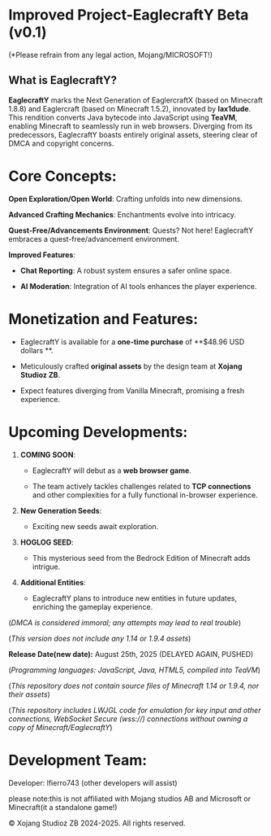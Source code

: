 # Improved Project-EaglecraftY Beta (v0.1)

(*Please refrain from any legal action, Mojang/MICROSOFT!)

## What is EaglecraftY?
**EaglecraftY** marks the Next Generation of EaglercraftX (based on Minecraft 1.8.8) and Eaglercraft (based on Minecraft 1.5.2), innovated by **lax1dude**. This rendition converts Java bytecode into JavaScript using **TeaVM**, enabling Minecraft to seamlessly run in web browsers. Diverging from its predecessors, EaglecraftY boasts entirely original assets, steering clear of DMCA and copyright concerns.

# Core Concepts:
**Open Exploration/Open World**: Crafting unfolds into new dimensions.

**Advanced Crafting Mechanics**: Enchantments evolve into intricacy.

**Quest-Free/Advancements Environment**: Quests? Not here! EaglecraftY embraces a quest-free/advancement environment.

**Improved Features**:

- **Chat Reporting**: A robust system ensures a safer online space.
  
- **AI Moderation**: Integration of AI tools enhances the player experience.

# Monetization and Features:

- EaglecraftY is available for a **one-time purchase** of **$48.96 USD dollars **.

- Meticulously crafted **original assets** by the design team at **Xojang Studioz ZB**.

- Expect features diverging from Vanilla Minecraft, promising a fresh experience.

# Upcoming Developments:

1. **COMING SOON**:
   
   - EaglecraftY will debut as a **web browser game**.
   
   - The team actively tackles challenges related to **TCP connections** and other complexities for a fully functional in-browser experience.

2. **New Generation Seeds**:
   
   - Exciting new seeds await exploration.

3. **HOGLOG SEED**:
   
   - This mysterious seed from the Bedrock Edition of Minecraft adds intrigue.

4. **Additional Entities**:
   
   - EaglecraftY plans to introduce new entities in future updates, enriching the gameplay experience.

(*DMCA is considered immoral; any attempts may lead to real trouble*)

(*This version does not include any 1.14 or 1.9.4 assets*)

**Release Date(new date):** August 25th, 2025 (DELAYED AGAIN, PUSHED)


(*Programming languages: JavaScript, Java, HTML5, compiled into TeaVM*)

(*This repository does not contain source files of Minecraft 1.14 or 1.9.4, nor their assets*)

(*This repository includes LWJGL code for emulation for key input and other connections, WebSocket Secure (wss://) connections without owning a copy of Minecraft/EaglecraftY*)

# Development Team:

Developer: lfierro743 (other developers will assist)

please note:this is not affiliated with Mojang studios AB and Microsoft or Minecraft(it a standalone game!) 

© Xojang Studioz ZB 2024-2025. All rights reserved.
